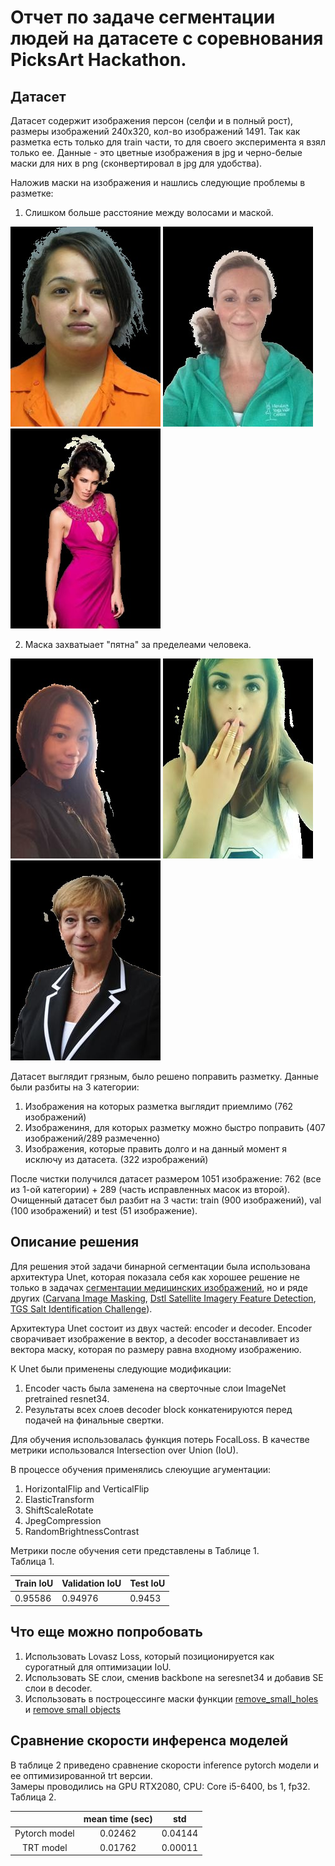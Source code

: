 # Отчет по задаче сегментации людей на датасете с соревнования PicksArt Hackathon.

## Датасет

Датасет содержит изображения персон (селфи и в полный рост), размеры изображений 240x320, кол-во изображений 1491. 
Так как разметка есть только для train части, то для своего эксперимента я взял только ее.
Данные - это цветные изображения в jpg и черно-белые маски для них в png (сконвертировал в jpg для удобства).

Наложив маски на изображения и нашлись следующие проблемы в разметке:
1. Слишком больше расстояние между волосами и маской.

![](report-data/303.jpg) ![](report-data/325.jpg) ![](report-data/463.jpg)

2. Маска захватыает "пятна" за пределеами человека.

![](report-data/474.jpg) ![](report-data/1391.jpg) ![](report-data/888.jpg)

Датасет выглядит грязным, было решено поправить разметку.
Данные были разбиты на 3 категории:
1. Изображения на которых разметка выглядит приемлимо (762 изображений)
2. Изображениня, для которых разметку можно быстро поправить (407 изображений/289 размеченно)
3. Изображения, которые править долго и на данный момент я исключу из датасета. (322 изрображений)

После чистки получился датасет размером 1051 изображение: 762 (все из 1-ой категории) + 289 (часть исправленных масок из второй).    
Очищенный датасет был разбит на 3 части: train (900 изображений), val (100 изображений) и test (51 изображение).

## Описание решения

Для решения этой задачи бинарной сегментации была использована архитектура Unet, которая показала себя как хорошее решение не только в задачах [сегментации медицинских изображений](https://arxiv.org/pdf/1505.04597.pdf),
но и ряде других ([Carvana Image Masking](https://www.kaggle.com/c/carvana-image-masking-challenge), [Dstl Satellite Imagery Feature Detection](https://www.kaggle.com/c/dstl-satellite-imagery-feature-detection/),
[TGS Salt Identification Challenge](https://www.kaggle.com/c/tgs-salt-identification-challenge)).

Архитектура Unet состоит из двух частей: encoder и decoder. 
Encoder сворачивает изображение в вектор, а decoder восстанавливает из вектора маску, которая по размеру равна входному изображению.    

К Unet были применены следующие модификации:
1. Encoder часть была заменена на сверточные слои ImageNet pretrained resnet34.
2. Результаты всех слоев decoder block конкатенируются перед подачей на финальные свертки.

Для обучения использовалась функция потерь FocalLoss. В качестве метрики использовался Intersection over Union (IoU).

В процессе обучения применялись слеюущие агументации:
1. HorizontalFlip and VerticalFlip
2. ElasticTransform
3. ShiftScaleRotate
4. JpegCompression
5. RandomBrightnessContrast

Метрики после обучения сети представлены в Таблице 1.    
Таблица 1.

| Train IoU | Validation IoU | Test IoU	|
|-	|-	|-	|
| 0.95586 | 0.94976 	| 0.9453 	|

## Что еще можно попробовать
1. Использовать Lovasz Loss, который позиционируется как сурогатный для оптимизации IoU.
2. Использовать SE слои, сменив backbone на seresnet34 и добавив SE слои в decoder.
3. Использовать в построцессинге маски функции [remove_small_holes](https://scikit-image.org/docs/dev/api/skimage.morphology.html#skimage.morphology.remove_small_holes) и
 [remove small objects](https://scikit-image.org/docs/dev/api/skimage.morphology.html#skimage.morphology.remove_small_objects)


## Сравнение скорости инференса моделей
В таблице 2 приведено сравнение скорости inference pytorch модели и ее оптимизированной trt версии.    
Замеры проводились на GPU RTX2080, CPU: Core i5-6400, bs 1, fp32.    
Таблица 2.

|  	|  mean time (sec)	| std	|
|:-:|:-:|:-:|
| Pytorch model 	| 0.02462 	| 0.04144 |
| TRT model 	    | 0.01762   | 0.00011 |